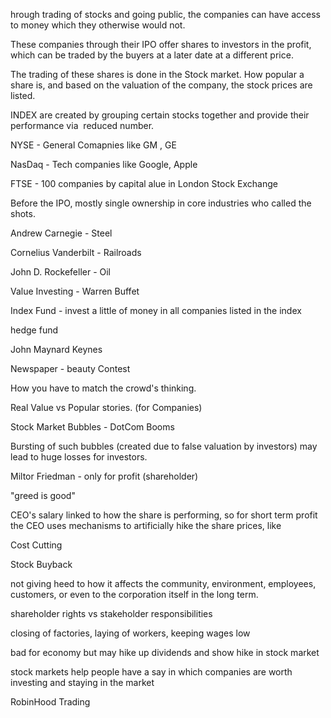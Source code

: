 hrough trading of stocks and going public, the companies can have access to money which they otherwise would not.

These companies through their IPO offer shares to investors in the profit, which can be traded by the buyers at a later date at a different price.

The trading of these shares is done in the Stock market. How popular a share is, and based on the valuation of the company, the stock prices are listed.

INDEX are created by grouping certain stocks together and provide their performance via  reduced number.

  

NYSE - General Comapnies like GM , GE

NasDaq - Tech companies like Google, Apple

FTSE - 100 companies by capital alue in London Stock Exchange

  

Before the IPO, mostly single ownership in core industries who called the shots.

Andrew Carnegie - Steel

Cornelius Vanderbilt - Railroads

John D. Rockefeller - Oil

  

Value Investing - Warren Buffet

Index Fund - invest a little of money in all companies listed in the index

hedge fund

  

John Maynard Keynes

Newspaper - beauty Contest

How you have to match the crowd's thinking.

Real Value vs Popular stories. (for Companies)

  

Stock Market Bubbles - DotCom Booms

Bursting of such bubbles (created due to false valuation by investors) may lead to huge losses for investors.

  

Miltor Friedman - only for profit (shareholder)

"greed is good"

  

CEO's salary linked to how the share is performing, so for short term profit the CEO uses mechanisms to artificially hike the share prices, like

Cost Cutting

Stock Buyback

  

not giving heed to how it affects the community, environment, employees, customers, or even to the corporation itself in the long term.

  

shareholder rights vs stakeholder responsibilities

  

closing of factories, laying of workers, keeping wages low

bad for economy but may hike up dividends and show hike in stock market

  

stock markets help people have a say in which companies are worth investing and staying in the market

  

RobinHood Trading